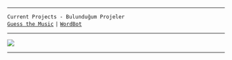 
---
 
  `Current Projects - Bulunduğum Projeler`<br />
  [`Guess the Music`](https://guessthemusic.net) `|` [`WordBot`](https://wordbot.xyz)

---

<a href="https://github.com/qreardedisback">
  <img src="https://github-readme-stats.vercel.app/api?username=qreardedisback&count_private=true&hide_border=true&show_icons=true&include_all_commits=true&bg_color=000000&title_color=FFA500&text_color=FFFFFF&icon_color=FFA500">
</a>

---
